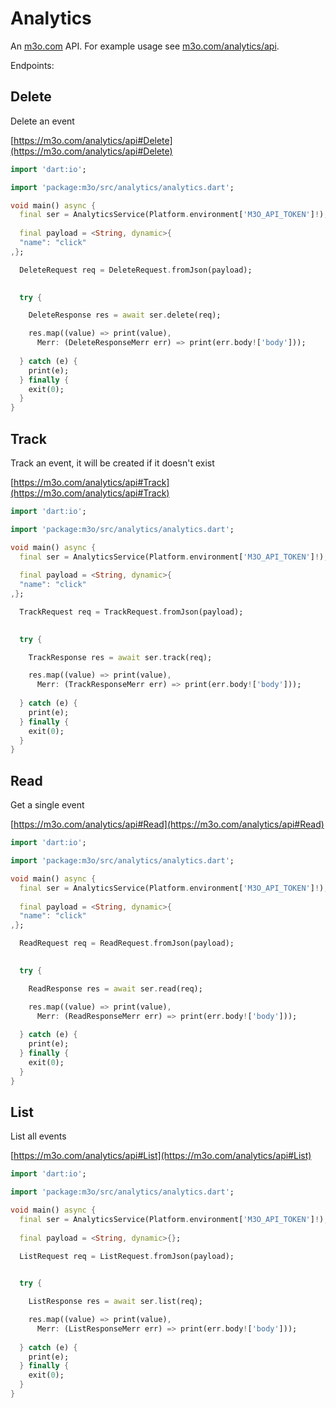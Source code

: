 # Analytics

An [m3o.com](https://m3o.com) API. For example usage see [m3o.com/analytics/api](https://m3o.com/analytics/api).

Endpoints:

## Delete

Delete an event


[https://m3o.com/analytics/api#Delete](https://m3o.com/analytics/api#Delete)

```dart
import 'dart:io';

import 'package:m3o/src/analytics/analytics.dart';

void main() async {
  final ser = AnalyticsService(Platform.environment['M3O_API_TOKEN']!);
 
  final payload = <String, dynamic>{
  "name": "click"
,};

  DeleteRequest req = DeleteRequest.fromJson(payload);

  
  try {

	DeleteResponse res = await ser.delete(req);

    res.map((value) => print(value),
	  Merr: (DeleteResponseMerr err) => print(err.body!['body']));	
  
  } catch (e) {
    print(e);
  } finally {
    exit(0);
  }
}
```
## Track

Track an event, it will be created if it doesn't exist


[https://m3o.com/analytics/api#Track](https://m3o.com/analytics/api#Track)

```dart
import 'dart:io';

import 'package:m3o/src/analytics/analytics.dart';

void main() async {
  final ser = AnalyticsService(Platform.environment['M3O_API_TOKEN']!);
 
  final payload = <String, dynamic>{
  "name": "click"
,};

  TrackRequest req = TrackRequest.fromJson(payload);

  
  try {

	TrackResponse res = await ser.track(req);

    res.map((value) => print(value),
	  Merr: (TrackResponseMerr err) => print(err.body!['body']));	
  
  } catch (e) {
    print(e);
  } finally {
    exit(0);
  }
}
```
## Read

Get a single event


[https://m3o.com/analytics/api#Read](https://m3o.com/analytics/api#Read)

```dart
import 'dart:io';

import 'package:m3o/src/analytics/analytics.dart';

void main() async {
  final ser = AnalyticsService(Platform.environment['M3O_API_TOKEN']!);
 
  final payload = <String, dynamic>{
  "name": "click"
,};

  ReadRequest req = ReadRequest.fromJson(payload);

  
  try {

	ReadResponse res = await ser.read(req);

    res.map((value) => print(value),
	  Merr: (ReadResponseMerr err) => print(err.body!['body']));	
  
  } catch (e) {
    print(e);
  } finally {
    exit(0);
  }
}
```
## List

List all events


[https://m3o.com/analytics/api#List](https://m3o.com/analytics/api#List)

```dart
import 'dart:io';

import 'package:m3o/src/analytics/analytics.dart';

void main() async {
  final ser = AnalyticsService(Platform.environment['M3O_API_TOKEN']!);
 
  final payload = <String, dynamic>{};

  ListRequest req = ListRequest.fromJson(payload);

  
  try {

	ListResponse res = await ser.list(req);

    res.map((value) => print(value),
	  Merr: (ListResponseMerr err) => print(err.body!['body']));	
  
  } catch (e) {
    print(e);
  } finally {
    exit(0);
  }
}
```

